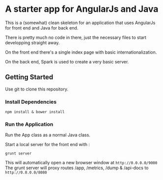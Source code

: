 # A starter app for AngularJs and Java

This is a (somewhat) clean skeleton for an application that uses AngularJs for front end
and Java for back end.

There is pretty much no code in there, just the necessary files to start developping straight away.

On the front end there's a single index page with basic internationalization.

On the back end, Spark is used to create a very basic server.

## Getting Started

Use git to clone this repository. 

### Install Dependencies


```
npm install & bower install
```

### Run the Application

Run the App class as a normal Java class.

Start a local server for the front end with :

```
grunt server
```

This will automatically open a new browser window at `http://0.0.0.0/9000`
The grunt server will proxy routes /app, /metrics, /dump & /api-docs to `http://0.0.0.0/8080`